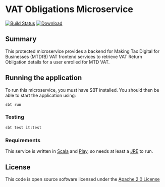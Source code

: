 # VAT Obligations Microservice

[![Build Status](https://travis-ci.org/hmrc/vat-obligations.svg)](https://travis-ci.org/hmrc/vat-obligations)
[![Download](https://api.bintray.com/packages/hmrc/releases/vat-obligations/images/download.svg) ](https://bintray.com/hmrc/releases/vat-obligations/_latestVersion)

## Summary
This protected microservice provides a backend for Making Tax Digital for Businesses (MTDfB) VAT frontend services to retrieve VAT Return Obligation details for a user enrolled for MTD VAT.

## Running the application
To run this microservice, you must have SBT installed. You should then be able to start the application using:

                                       
```sbt run```

### Testing
```sbt test it:test```

### Requirements
This service is written in [Scala](http://www.scala-lang.org/) and [Play](http://playframework.com/), so needs at least a [JRE](https://www.java.com/en/download/) to run.

## License
This code is open source software licensed under the [Apache 2.0 License](http://www.apache.org/licenses/LICENSE-2.0.html)
